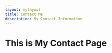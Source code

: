 ```yaml
---
layout: mylayout
title: Contact Me
description: My Contact Information
---
```


<h1>This is My Contact Page</h1>